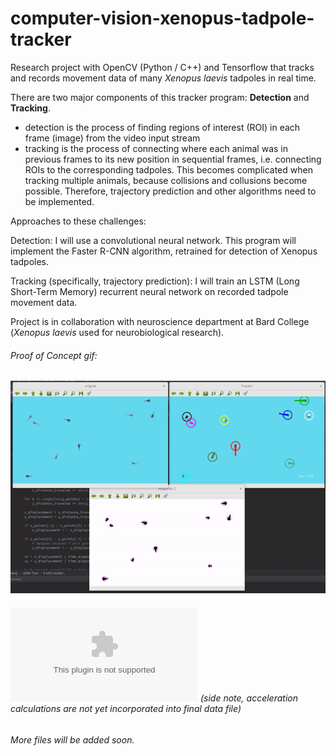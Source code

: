 # computer-vision-xenopus-tadpole-tracker
Research project with OpenCV (Python / C++) and Tensorflow that tracks and records movement data of many *Xenopus laevis* tadpoles in real time. 

There are two major components of this tracker program: **Detection** and **Tracking**.
  * detection is the process of finding regions of interest (ROI) in each frame (image) from the video input stream
  * tracking is the process of connecting where each animal was in previous frames to its new position in sequential frames, 
    i.e. connecting ROIs to the corresponding tadpoles. This becomes complicated when tracking multiple animals, because collisions and collusions become possible. Therefore, trajectory prediction and other algorithms need to be implemented.

Approaches to these challenges:

Detection: I will use a convolutional neural network. This program will implement the Faster R-CNN algorithm, retrained for detection of Xenopus tadpoles. 

Tracking (specifically, trajectory prediction): I will train an LSTM (Long Short-Term Memory) recurrent neural network on recorded tadpole movement data. 

Project is in collaboration with neuroscience department at Bard College (*Xenopus laevis* used for neurobiological research).

###### Proof of Concept gif:

![Uh oh, it appears the gif didn't load. Please find the gif in the images folder of this repositiory.](/images/proof_of_concept.gif?raw=true "Proof of Concept")




###### ![Sample output file](https://github.com/alexander-hamme/Computer_Vision_Xenopus_Tadpole_Tracker/blob/master/data.csv) (side note, acceleration calculations are not yet incorporated into final data file)


###### More files will be added soon.
